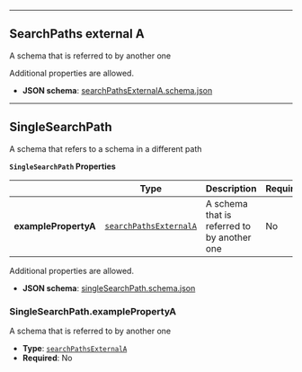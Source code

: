 

---------------------------------------
<a name="reference-searchpathsexternala"></a>
## SearchPaths external A

A schema that is referred to by another one

Additional properties are allowed.

* **JSON schema**: [searchPathsExternalA.schema.json](https://www.khronos.org/wetzel/just/testing/schema/searchPathsExternalA.schema.json)




---------------------------------------
<a name="reference-singlesearchpath"></a>
## SingleSearchPath

A schema that refers to a schema in a different path

**`SingleSearchPath` Properties**

|   |Type|Description|Required|
|---|---|---|---|
|**examplePropertyA**|[`searchPathsExternalA`](#reference-searchpathsexternala)|A schema that is referred to by another one|No|

Additional properties are allowed.

* **JSON schema**: [singleSearchPath.schema.json](https://www.khronos.org/wetzel/just/testing/schema/singleSearchPath.schema.json)

### SingleSearchPath.examplePropertyA

A schema that is referred to by another one

* **Type**: [`searchPathsExternalA`](#reference-searchpathsexternala)
* **Required**: No



